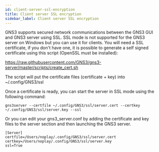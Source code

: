 ```yaml
---
id: client-server-ssl-encryption
title: Client server SSL encryption
sidebar_label: Client server SSL encryption
---
```


GNS3 supports secured network communications between the GNS3 GUI and GNS3 server using SSL. SSL mode is not supported for the GNS3 server on Windows but you can use it for clients. You will need a SSL certificate, if you don't have one, it is possible to generate a self signed certificate using this script (OpenSSL must be installed):

https://raw.githubusercontent.com/GNS3/gns3-server/master/scripts/create_cert.sh

The script will put the certificate files (certificate + key) into ~/.config/GNS3/ssl

Once a certificate is ready, you can start the server in SSL mode using the following command:

```
gns3server --certfile ~/.config/GNS3/ssl/server.cert --certkey ~/.config/GNS3/ssl/server.key --ssl
```

Or you can edit your gns3_server.conf by adding the certificate and key files to the server section and then launching the GNS3 server.

```
[Server]
certfile=/Users/noplay/.config/GNS3/ssl/server.cert
certkey=/Users/noplay/.config/GNS3/ssl/server.key
ssl=True
```
